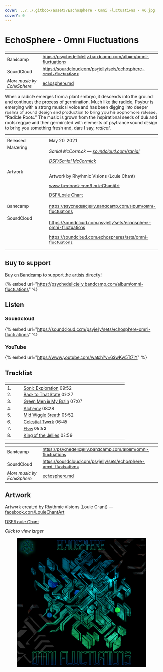 ```yaml
---
cover: ../../.gitbook/assets/Eschosphere - Omni Fluctuations - v6.jpg
coverY: 0
---
```


# EchoSphere - Omni Fluctuations

<table data-view="cards"><thead><tr><th></th><th data-hidden data-card-target data-type="content-ref"></th></tr></thead><tbody><tr><td>Bandcamp</td><td><a href="https://psychedelicjelly.bandcamp.com/album/omni-fluctuations">https://psychedelicjelly.bandcamp.com/album/omni-fluctuations</a></td></tr><tr><td>SoundCloud</td><td><a href="https://soundcloud.com/psyjelly/sets/echosphere-omni-fluctuations">https://soundcloud.com/psyjelly/sets/echosphere-omni-fluctuations</a></td></tr><tr><td><em>More music by EchoSphere</em></td><td><a href="../../artists/music/echosphere.md">echosphere.md</a></td></tr></tbody></table>

When a radicle emerges from a plant embryo, it descends into the ground and continues the process of germination. Much like the radicle, Psybur is emerging with a strong musical voice and has been digging into deeper realms of sound design and production to bring you his sophomore release, “Radicle Roots.” The music is grown from the inspirational seeds of dub and roots reggae and then germinated with elements of psytrance sound design to bring you something fresh and, dare I say, _radical_.

<table data-header-hidden><thead><tr><th width="128" valign="top"></th><th></th></tr></thead><tbody><tr><td valign="top">Released</td><td>May 20, 2021</td></tr><tr><td valign="top">Mastering</td><td><p><em>Sanial McCormick —</em> <a href="https://soundcloud.com/sanial"><em>soundcloud.com/sanial</em></a> </p><p><a href="../../artists/mastering/sanial-mccormick.md"><em>DSF/Sanial McCormick</em></a> </p></td></tr><tr><td valign="top">Artwork</td><td><p>Artwork by Rhythmic Visions (Louie Chant) </p><p><a href="https://www.facebook.com/LouieChantArt">www.facebook.com/LouieChantArt</a> </p><p><a href="../../artists/graphic/louie-chant.md">DSF/Louie Chant</a> </p></td></tr><tr><td valign="top">Bandcamp</td><td><a href="https://psychedelicjelly.bandcamp.com/album/omni-fluctuations">https://psychedelicjelly.bandcamp.com/album/omni-fluctuations</a></td></tr><tr><td valign="top">SoundCloud</td><td><p><a href="https://soundcloud.com/psyjelly/sets/echosphere-omni-fluctuations">https://soundcloud.com/psyjelly/sets/echosphere-omni-fluctuations</a></p><p><a href="https://soundcloud.com/echospheres/sets/omni-fluctuations">https://soundcloud.com/echospheres/sets/omni-fluctuations</a> </p></td></tr></tbody></table>

## Buy to support

[Buy on Bandcamp to support the artists directly!](https://psychedelicjelly.bandcamp.com/album/omni-fluctuations)&#x20;

{% embed url="https://psychedelicjelly.bandcamp.com/album/omni-fluctuations" %}

## Listen

### Soundcloud

{% embed url="https://soundcloud.com/psyjelly/sets/echosphere-omni-fluctuations" %}

### YouTube

{% embed url="https://www.youtube.com/watch?v=6SwKw5Tt7lY" %}

## Tracklist

<table data-header-hidden><thead><tr><th width="40"></th><th width="241"></th><th width="71"></th></tr></thead><tbody><tr><td>1.</td><td><a href="https://psychedelicjelly.bandcamp.com/track/sonic-exploration">Sonic Exploration</a> 09:52</td><td></td></tr><tr><td>2.</td><td><a href="https://psychedelicjelly.bandcamp.com/track/back-to-that-state">Back to That State</a> 09:27</td><td></td></tr><tr><td>3.</td><td><a href="https://psychedelicjelly.bandcamp.com/track/green-men-in-my-brain">Green Men in My Brain</a> 07:07</td><td></td></tr><tr><td>4.</td><td><a href="https://psychedelicjelly.bandcamp.com/track/alchemy">Alchemy</a> 08:28</td><td></td></tr><tr><td>5.</td><td><a href="https://psychedelicjelly.bandcamp.com/track/mid-wiggle-breath">Mid Wiggle Breath</a> 06:52</td><td></td></tr><tr><td>6.</td><td><a href="https://psychedelicjelly.bandcamp.com/track/celestial-twerk">Celestial Twerk</a> 06:45</td><td></td></tr><tr><td>7.</td><td><a href="https://psychedelicjelly.bandcamp.com/track/flow">Flow</a> 05:52</td><td></td></tr><tr><td>8.</td><td><a href="https://psychedelicjelly.bandcamp.com/track/king-of-the-jellies">King of the Jellies</a> 08:59</td><td></td></tr></tbody></table>

<table data-view="cards"><thead><tr><th></th><th data-hidden data-card-target data-type="content-ref"></th></tr></thead><tbody><tr><td>Bandcamp</td><td><a href="https://psychedelicjelly.bandcamp.com/album/omni-fluctuations">https://psychedelicjelly.bandcamp.com/album/omni-fluctuations</a></td></tr><tr><td>SoundCloud</td><td><a href="https://soundcloud.com/psyjelly/sets/echosphere-omni-fluctuations">https://soundcloud.com/psyjelly/sets/echosphere-omni-fluctuations</a></td></tr><tr><td><em>More music by EchoSphere</em></td><td><a href="../../artists/music/echosphere.md">echosphere.md</a></td></tr></tbody></table>

## Artwork

Artwork created by Rhythmic Visions (Louie Chant) — [facebook.com/LouieChantArt](https://www.facebook.com/LouieChantArt)&#x20;

[DSF/Louie Chant](../../artists/graphic/louie-chant.md)&#x20;

_Click to view larger_

<figure><img src="../../.gitbook/assets/Eschosphere - Omni Fluctuations - v6.jpg" alt=""><figcaption></figcaption></figure>
